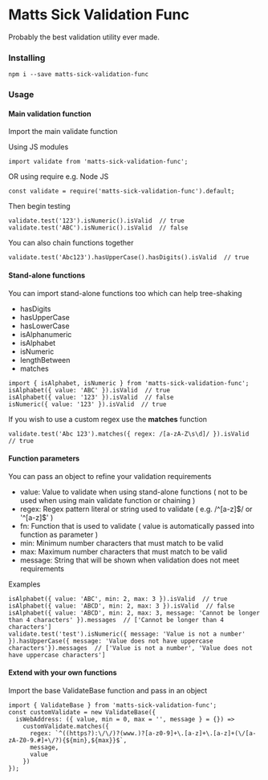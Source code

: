 # Matts Sick Validation Func

Probably the best validation utility ever made.

### Installing

```
npm i --save matts-sick-validation-func
```

### Usage

#### Main validation function

Import the main validate function

Using JS modules
```
import validate from 'matts-sick-validation-func';
```
OR using require e.g. Node JS
```
const validate = require('matts-sick-validation-func').default;
```

Then begin testing
```
validate.test('123').isNumeric().isValid  // true
validate.test('ABC').isNumeric().isValid  // false
```

You can also chain functions together

```
validate.test('Abc123').hasUpperCase().hasDigits().isValid  // true
```

#### Stand-alone functions

You can import stand-alone functions too which can help tree-shaking

- hasDigits
- hasUpperCase
- hasLowerCase
- isAlphanumeric
- isAlphabet
- isNumeric
- lengthBetween
- matches

```
import { isAlphabet, isNumeric } from 'matts-sick-validation-func';
isAlphabet({ value: 'ABC' }).isValid  // true
isAlphabet({ value: '123' }).isValid  // false
isNumeric({ value: '123' }).isValid  // true
```

If you wish to use a custom regex use the **matches** function

```
validate.test('Abc 123').matches({ regex: /[a-zA-Z\s\d]/ }).isValid  // true
```

#### Function parameters

You can pass an object to refine your validation requirements

- value: Value to validate when using stand-alone functions ( not to be used when using main validate function or chaining )
- regex: Regex pattern literal or string used to validate ( e.g. \/\^[a-z]\$\/ or '\^[a-z]\$' )
- fn: Function that is used to validate ( value is automatically passed into function as parameter )
- min: Minimum number characters that must match to be valid
- max: Maximum number characters that must match to be valid
- message: String that will be shown when validation does not meet requirements

Examples

```
isAlphabet({ value: 'ABC', min: 2, max: 3 }).isValid  // true
isAlphabet({ value: 'ABCD', min: 2, max: 3 }).isValid  // false
isAlphabet({ value: 'ABCD', min: 2, max: 3, message: 'Cannot be longer than 4 characters' }).messages  // ['Cannot be longer than 4 characters']
validate.test('test').isNumeric({ message: 'Value is not a number' }).hasUpperCase({ message: 'Value does not have uppercase characters'}).messages  // ['Value is not a number', 'Value does not have uppercase characters']
```

#### Extend with your own functions

Import the base ValidateBase function and pass in an object

```
import { ValidateBase } from 'matts-sick-validation-func';
const customValidate = new ValidateBase({
  isWebAddress: ({ value, min = 0, max = '', message } = {}) =>
    customValidate.matches({
      regex: `^((https?):\/\/)?(www.)?[a-z0-9]+\.[a-z]+\.[a-z]+(\/[a-zA-Z0-9.#]+\/?){${min},${max}}$`,
      message,
      value
    })
});
```
